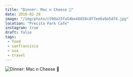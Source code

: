 ```yaml
---
title: "Dinner: Mac n Cheese 🧀"
date: 2016-02-28
image: "/img/photo/c590a33fa54be46030cdf7ee6a9a5df4.jpg"
location: "Precita Park Cafe"
instagram: true
draft: false
tags:
 - food
 - sanfrancisco
 - usa
 - travel
---
```


![Dinner: Mac n Cheese 🧀](/img/photo/c590a33fa54be46030cdf7ee6a9a5df4.jpg)
